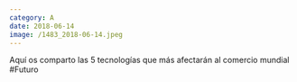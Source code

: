 ```yaml
--- 
category: A 
date: 2018-06-14 
image: /1483_2018-06-14.jpeg 
--- 
```


Aquí os comparto las 5 tecnologías que más afectarán al comercio mundial #Futuro